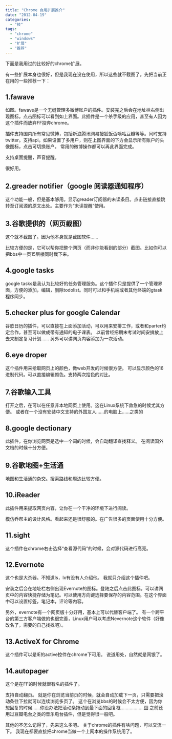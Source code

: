```yaml
---
title: "Chrome 自用扩展推介"
date: "2012-04-19"
categories: 
  - "技"
tags: 
  - "chrome"
  - "windows"
  - "扩展"
  - "推荐"
---
```


下面是我用过的比较好的chrome扩展。

有一些扩展本身也很好，但是我现在没在使用，所以这些就不截图了。先把当前正在用的一些推荐一下：

## 1.fawave

如图。fawave是一个无缝管理多微博账户的插件。安装完之后会在地址栏右侧出现图标。点击图标可以看到如上界面。此插件是一个杀手级的应用，甚至有人因为这个插件而放弃FF投奔chrome。

插件支持国内所有常见微博，包括新浪腾讯网易搜狐饭否嘀咕豆瓣等等。同时支持twitter。支持api。如果设置了多用户，则在上图界面的下方会显示所有账户的头像图标，点击可切换账户。 常用的微博操作都可以再此界面完成。

支持桌面提醒，声音提醒。

很好用。

## 2.greader notifier（google 阅读器通知程序）

这个功能一般，但是基本够用。显示greader订阅器的未读条目。点击链接直接跳转至订阅源的原文出处。主要作为“未读提醒”使用。

## 3.谷歌提供的（网页截图）

这个就不截图了。因为他本身就是截图软件……

比较方便的是，它可以帮你把整个网页（而非你能看到的部分）截图。比如你可以把bbs中一页15层楼同时截下来。

## 4.google tasks

google tasks是我认为比较好的任务管理服务。这个插件只是提供了一个管理界面，方便的添加，编辑，删除todolist。同时可以和手机端或者其他终端的gtask程序同步。

## 5.checker plus for google Calendar

谷歌日历的插件，可以直接在上面添加活动，可以用来安排工作，或者和parter约定合作，甚至可以做成带有通知的电子课表。 以前曾经把期末考试时间安排放上去来制定复习计划…… 另外可以讲网页内容添加为一次活动。

## 6.eye droper

这个插件用来拾取网页上的颜色，做web开发的时候很方便。 可以显示颜色的16进制代码。可以直接编辑颜色。支持两次拾色的对比。

## 7.谷歌输入工具

打开之后，在可以在任意非本地网页上使用。这在Linux系统下救急的时候尤其方便。 或者在一个没有安装中文支持的外国友人……的电脑上……之类的

## 8.google dectionary

此插件，在你浏览网页是选中一个词的时候，会自动翻译查找释义。 在阅读国外文档的时候十分方便。

## 9.谷歌地图+生活通

地图和生活通的杂交。搜索路线和周边比较方便。

## 10.iReader

此插件用来提取网页内容，让你在一个干净的环境下进行阅读。

模仿乔帮主的设计风格。看起来还是很舒服的。在广告很多的页面使用十分方便。

## 11.sight

这个插件在chrome右击选择“查看源代码”的时候，会对源代码进行高亮。

## 12.Evernote

这个也是大杀器。不知道ls，lx有没有人介绍他。 我就只介绍这个插件吧。

安装之后会在地址栏右侧出现Evernote的图标。登陆之后点击此图标，可以讲网页中的内容快捷存储为笔记。可以使用方向键选择要保存的内容范围。在这个界面中可以设置标签，笔记本，评论等内容。

另外，evernote有一个网页版十分好用，基本上可以代替客户端了。 有一个跨平台的第三方客户端做的也很完善，Linux用户可以考虑Nevernote这个软件（好像改名了，需要的自己找找吧）。

## 13.ActiveX for Chrome

这个插件可以是IE的active控件在chrome下可用。 说道用处，自然就是网银了。

## 14.autopager

这个是在FF的时候就很有名的插件了。

支持自动翻页。 就是你在浏览当前页的时候，就会自动加载下一页，只需要把滚动条往下拉就可以连续浏览多页了。 这个在浏览bbs的时候会不太方便，因为你想回复的时候……你没办法把滚动条拖动到最下面的回复框………………囧 之前还用过豆瓣电台之类的音乐电台插件，但是觉得很一般吧。

其他的不怎么记得了，先来这么多吧。 关于chrome的插件有啥问题，可以交流一下。 我现在都要直接把chrome当做一个上网本的操作系统用了。
